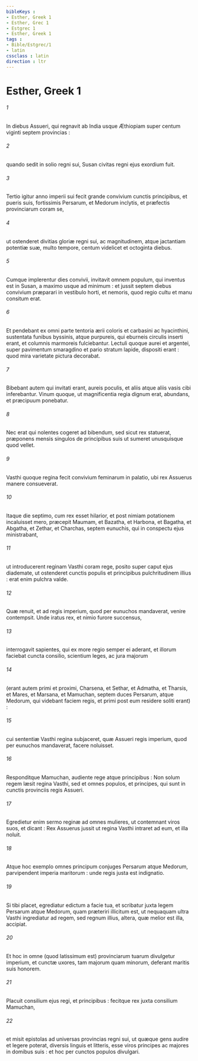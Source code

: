 ```yaml
---
bibleKeys : 
- Esther, Greek 1
- Esther, Grec 1
- Estgrec 1
- Esther, Greek 1
tags : 
- Bible/Estgrec/1
- latin
cssclass : latin
direction : ltr
---
```


# Esther, Greek 1

###### 1
In diebus Assueri, qui regnavit ab India usque Æthiopiam super centum viginti septem provincias :
###### 2
quando sedit in solio regni sui, Susan civitas regni ejus exordium fuit.
###### 3
Tertio igitur anno imperii sui fecit grande convivium cunctis principibus, et pueris suis, fortissimis Persarum, et Medorum inclytis, et præfectis provinciarum coram se,
###### 4
ut ostenderet divitias gloriæ regni sui, ac magnitudinem, atque jactantiam potentiæ suæ, multo tempore, centum videlicet et octoginta diebus.
###### 5
Cumque implerentur dies convivii, invitavit omnem populum, qui inventus est in Susan, a maximo usque ad minimum : et jussit septem diebus convivium præparari in vestibulo horti, et nemoris, quod regio cultu et manu consitum erat.
###### 6
Et pendebant ex omni parte tentoria ærii coloris et carbasini ac hyacinthini, sustentata funibus byssinis, atque purpureis, qui eburneis circulis inserti erant, et columnis marmoreis fulciebantur. Lectuli quoque aurei et argentei, super pavimentum smaragdino et pario stratum lapide, dispositi erant : quod mira varietate pictura decorabat.
###### 7
Bibebant autem qui invitati erant, aureis poculis, et aliis atque aliis vasis cibi inferebantur. Vinum quoque, ut magnificentia regia dignum erat, abundans, et præcipuum ponebatur.
###### 8
Nec erat qui nolentes cogeret ad bibendum, sed sicut rex statuerat, præponens mensis singulos de principibus suis ut sumeret unusquisque quod vellet.
###### 9
Vasthi quoque regina fecit convivium feminarum in palatio, ubi rex Assuerus manere consueverat.
###### 10
Itaque die septimo, cum rex esset hilarior, et post nimiam potationem incaluisset mero, præcepit Maumam, et Bazatha, et Harbona, et Bagatha, et Abgatha, et Zethar, et Charchas, septem eunuchis, qui in conspectu ejus ministrabant,
###### 11
ut introducerent reginam Vasthi coram rege, posito super caput ejus diademate, ut ostenderet cunctis populis et principibus pulchritudinem illius : erat enim pulchra valde.
###### 12
Quæ renuit, et ad regis imperium, quod per eunuchos mandaverat, venire contempsit. Unde iratus rex, et nimio furore succensus,
###### 13
interrogavit sapientes, qui ex more regio semper ei aderant, et illorum faciebat cuncta consilio, scientium leges, ac jura majorum
###### 14
(erant autem primi et proximi, Charsena, et Sethar, et Admatha, et Tharsis, et Mares, et Marsana, et Mamuchan, septem duces Persarum, atque Medorum, qui videbant faciem regis, et primi post eum residere soliti erant) :
###### 15
cui sententiæ Vasthi regina subjaceret, quæ Assueri regis imperium, quod per eunuchos mandaverat, facere noluisset.
###### 16
Responditque Mamuchan, audiente rege atque principibus : Non solum regem læsit regina Vasthi, sed et omnes populos, et principes, qui sunt in cunctis provinciis regis Assueri.
###### 17
Egredietur enim sermo reginæ ad omnes mulieres, ut contemnant viros suos, et dicant : Rex Assuerus jussit ut regina Vasthi intraret ad eum, et illa noluit.
###### 18
Atque hoc exemplo omnes principum conjuges Persarum atque Medorum, parvipendent imperia maritorum : unde regis justa est indignatio.
###### 19
Si tibi placet, egrediatur edictum a facie tua, et scribatur juxta legem Persarum atque Medorum, quam præteriri illicitum est, ut nequaquam ultra Vasthi ingrediatur ad regem, sed regnum illius, altera, quæ melior est illa, accipiat.
###### 20
Et hoc in omne (quod latissimum est) provinciarum tuarum divulgetur imperium, et cunctæ uxores, tam majorum quam minorum, deferant maritis suis honorem.
###### 21
Placuit consilium ejus regi, et principibus : fecitque rex juxta consilium Mamuchan,
###### 22
et misit epistolas ad universas provincias regni sui, ut quæque gens audire et legere poterat, diversis linguis et litteris, esse viros principes ac majores in domibus suis : et hoc per cunctos populos divulgari.
